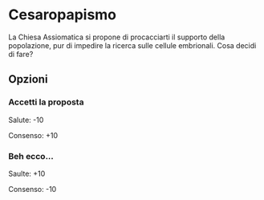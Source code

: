 # Cesaropapismo
La Chiesa Assiomatica si propone di procacciarti il supporto della popolazione, pur di impedire la ricerca sulle cellule embrionali.
Cosa decidi di fare?
## Opzioni

### Accetti la proposta
Salute: -10

Consenso: +10

### Beh ecco...
Saulte: +10

Consenso: -10
